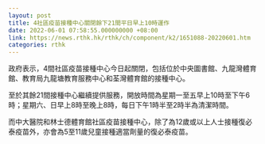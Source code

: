 ```yaml
---
layout: post
title: 4社區疫苗接種中心關閉餘下21間平日早上10時運作
date: 2022-06-01 07:58:55.000000000 +08:00
link: https://news.rthk.hk/rthk/ch/component/k2/1651088-20220601.htm
categories: rthk
---
```


政府表示，4間社區疫苗接種中心今日起關閉，包括位於中央圖書館、九龍灣體育館、教育局九龍塘教育服務中心和荃灣體育館的接種中心。

至於其餘21間接種中心繼續提供服務，開放時間為星期一至五早上10時至下午6時；星期六、日早上8時至晚上8時，每日下午1時半至2時半為清潔時間。 

而中大醫院和林士德體育館社區疫苗接種中心，除了為12歲或以上人士接種復必泰疫苗外，亦會為5至11歲兒童接種適當劑量的復必泰疫苗。
